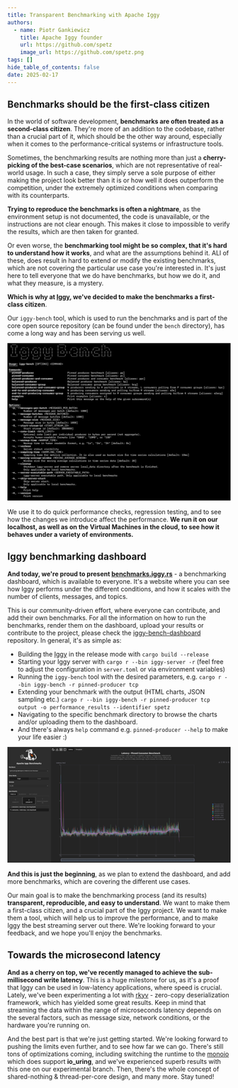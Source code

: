 ```yaml
---
title: Transparent Benchmarking with Apache Iggy
authors:
  - name: Piotr Gankiewicz
    title: Apache Iggy founder
    url: https://github.com/spetz
    image_url: https://github.com/spetz.png
tags: []
hide_table_of_contents: false
date: 2025-02-17
---
```

## Benchmarks should be the first-class citizen

In the world of software development, **benchmarks are often treated as a second-class citizen**. They're more of an addition to the codebase, rather than a crucial part of it, which should be the other way around, especially when it comes to the performance-critical systems or infrastructure tools.

<!--truncate-->

Sometimes, the benchmarking results are nothing more than just a **cherry-picking of the best-case scenarios**, which are not representative of real-world usage. In such a case, they simply serve a sole purpose of either making the project look better than it is or how well it does outperform the competition, under the extremely optimized conditions when comparing with its counterparts.

**Trying to reproduce the benchmarks is often a nightmare**, as the environment setup is not documented, the code is unavailable, or the instructions are not clear enough. This makes it close to impossible to verify the results, which are then taken for granted.

Or even worse, the **benchmarking tool might be so complex, that it's hard to understand how it works**, and what are the assumptions behind it. ALl of these, does result in hard to extend or modify the existing benchmarks, which are not covering the particular use case you're interested in. It's just here to tell everyone that we do have benchmarks, but how we do it, and what they measure, is a mystery.

**Which is why at [Iggy](https://github.com/apache/iggy/), we've decided to make the benchmarks a first-class citizen**.

Our `iggy-bench` tool, which is used to run the benchmarks and is part of the core open source repository (can be found under the `bench` directory), has come a long way and has been serving us well.

![image](/transparent-benchmarks/iggy_bench_cli.png)

We use it to do quick performance checks, regression testing, and to see how the changes we introduce affect the performance. **We run it on our localhost, as well as on the Virtual Machines in the cloud, to see how it behaves under a variety of environments.**

## Iggy benchmarking dashboard

**And today, we're proud to present [benchmarks.iggy.rs](https://benchmarks.iggy.rs/)** - a benchmarking dashboard, which is available to everyone. It's a website where you can see how Iggy performs under the different conditions, and how it scales with the number of clients, messages, and topics.

This is our community-driven effort, where everyone can contribute, and add their own benchmarks. For all the information on how to run the benchmarks, render them on the dashboard, upload your results or contribute to the project, please check the [iggy-bench-dashboard](https://github.com/iggy-rs/iggy-bench-dashboard) repository. In general, it's as simple as:

- Building the [Iggy](https://github.com/apache/iggy) in the release mode with `cargo build --release`
- Starting your Iggy server with `cargo r --bin iggy-server -r` (feel free to adjust the configuration in `server.toml` or via environment variables)
- Running the `iggy-bench` tool with the desired parameters, e.g. `cargo r --bin iggy-bench -r pinned-producer tcp`
- Extending your benchmark with the output (HTML charts, JSON sampling etc.) `cargo r --bin iggy-bench -r pinned-producer tcp output -o performance_results --identifier spetz`
- Navigating to the specific benchmark directory to browse the charts and/or uploading them to the dashboard.
- And there's always `help` command e.g. `pinned-producer --help` to make your life easier :)

![image](/transparent-benchmarks/iggy_bench_dashboard.png)

**And this is just the beginning**, as we plan to extend the dashboard, and add more benchmarks, which are covering the different use cases.

Our main goal is to make the benchmarking process (and its results) **transparent, reproducible, and easy to understand**. We want to make them a first-class citizen, and a crucial part of the Iggy project. We want to make them a tool, which will help us to improve the performance, and to make Iggy the best streaming server out there. We're looking forward to your feedback, and we hope you'll enjoy the benchmarks.

## Towards the microsecond latency

**And as a cherry on top, we've recently managed to achieve the sub-millisecond write latency**. This is a huge milestone for us, as it's a proof that Iggy can be used in low-latency applications, where speed is crucial. Lately, we've been experimenting a lot with [rkyv](https://github.com/rkyv/rkyv) - zero-copy deserialization framework, which has yielded some great results. Keep in mind that streaming the data within the range of microseconds latency depends on the several factors, such as message size, network conditions, or the hardware you're running on.

And the best part is that we're just getting started. We're looking forward to pushing the limits even further, and to see how far we can go. There's still tons of optimizations coming, including switching the runtime to the [monoio](https://github.com/bytedance/monoio) which does support **io_uring**, and we've experienced superb results with this one on our experimental branch. Then, there's the whole concept of shared-nothing & thread-per-core design, and many more. Stay tuned!
